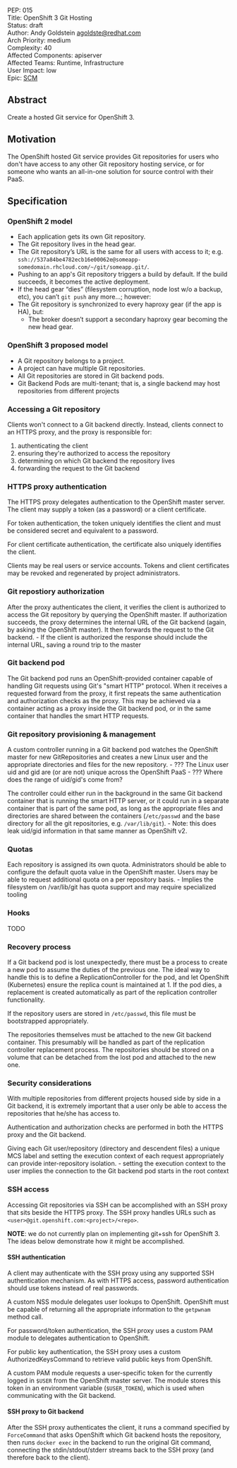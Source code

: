 PEP: 015  
Title: OpenShift 3 Git Hosting  
Status: draft  
Author: Andy Goldstein <agoldste@redhat.com>  
Arch Priority: medium  
Complexity: 40  
Affected Components: apiserver  
Affected Teams: Runtime, Infrastructure  
User Impact: low  
Epic: [SCM](https://trello.com/c/L1Df40pk/68-source-control-management-scm)

Abstract
--------
Create a hosted Git service for OpenShift 3.

Motivation
----------
The OpenShift hosted Git service provides Git repositories for users who don't have access to any other Git repository hosting service, or for someone who wants an all-in-one solution for source control with their PaaS. 

Specification
-------------
### OpenShift 2 model
- Each application gets its own Git repository.
- The Git repository lives in the head gear.
- The Git repository’s URL is the same for all users with access to it; e.g. `ssh://537a84be4782ecb16e00062e@someapp-somedomain.rhcloud.com/~/git/someapp.git/`.
- Pushing to an app's Git repository triggers a build by default. If the build succeeds, it becomes the active deployment.
- If the head gear “dies” (filesystem corruption, node lost w/o a backup, etc), you can’t `git push` any more…; however:
- The Git repository is synchronized to every haproxy gear (if the app is HA), but:
	- The broker doesn’t support a secondary haproxy gear becoming the new head gear.

### OpenShift 3 proposed model
- A Git repository belongs to a project.
- A project can have multiple Git repositories.
- All Git repositories are stored in Git backend pods.
- Git Backend Pods are multi-tenant; that is, a single backend may host repositories from different projects

### Accessing a Git repository
Clients won't connect to a Git backend directly. Instead, clients connect to an HTTPS proxy, and the proxy is responsible for:

1. authenticating the client
2. ensuring they're authorized to access the repository
3. determining on which Git backend the repository lives
4. forwarding the request to the Git backend

### HTTPS proxy authentication
The HTTPS proxy delegates authentication to the OpenShift master server. The client may supply a token (as a password) or a client certificate.

For token authentication, the token uniquely identifies the client and must be considered secret and equivalent to a password. 

For client certificate authentication, the certificate also uniquely identifies the client. 

Clients may be real users or service accounts. Tokens and client certificates may be revoked and regenerated by project administrators.

### Git repostiory authorization
After the proxy authenticates the client, it verifies the client is authorized to access the Git repository by querying the OpenShift master. If authorization succeeds, the proxy determines the internal URL of the Git backend (again, by asking the OpenShift master). It then forwards the request to the Git backend.
	- If the client is authorized the response should include the internal URL, saving a round trip to the master

### Git backend pod
The Git backend pod runs an OpenShift-provided container capable of handling Git requests using Git's "smart HTTP" protocol. When it receives a requested forward from the proxy, it first repeats the same authentication and authorization checks as the proxy. This may be achieved via a container acting as a proxy inside the Git backend pod, or in the same container that handles the smart HTTP requests.

### Git repository provisioning & management
A custom controller running in a Git backend pod watches the OpenShift master for new GitRepositories and creates a new Linux user and the appropriate directories and files for the new repository.
	- ??? The Linux user uid and gid are (or are not) unique across the OpenShift PaaS
	- ??? Where does the range of uid/gid's come from?

The controller could either run in the background in the same Git backend container that is running the smart HTTP server, or it could run in a separate container that is part of the same pod, as long as the appropriate files and directories are shared between the containers (`/etc/passwd` and the base directory for all the git repositories, e.g. `/var/lib/git`).
	- Note: this does leak uid/gid information in that same manner as OpenShift v2.

### Quotas
Each repository is assigned its own quota. Administrators should be able to configure the default quota value in the OpenShift master. Users may be able to request additional quota on a per repository basis.
	- Implies the filesystem on /var/lib/git has quota support and may require specialized tooling

### Hooks
TODO

### Recovery process
If a Git backend pod is lost unexpectedly, there must be a process to create a new pod to assume the duties of the previous one. The ideal way to handle this is to define a ReplicationController for the pod, and let OpenShift (Kubernetes) ensure the replica count is maintained at 1. If the pod dies, a replacement is created automatically as part of the replication controller functionality.

If the repository users are stored in `/etc/passwd`, this file must be bootstrapped appropriately.

The repositories themselves must be attached to the new Git backend container. This presumably will be handled as part of the replication controller replacement process. The repositories should be stored on a volume that can be detached from the lost pod and attached to the new one.

### Security considerations
With multiple repositories from different projects housed side by side in a Git backend, it is extremely important that a user only be able to access the repositories that he/she has access to.

Authentication and authorization checks are performed in both the HTTPS proxy and the Git backend.

Giving each Git user/repository (directory and descendent files) a unique MCS label and setting the execution context of each request appropriately can provide inter-repository isolation.
	- setting the execution context to the user implies the connection to the Git backend pod starts in the root context

### SSH access
Accessing Git repositories via SSH can be accomplished with an SSH proxy that sits beside the HTTPS proxy. The SSH proxy handles URLs such as `<user>@git.openshift.com:<project>/<repo>`.

**NOTE**: we do not currently plan on implementing git+ssh for OpenShift 3. The ideas below demonstrate how it might be accomplished.

#### SSH authentication
A client may authenticate with the SSH proxy using any supported SSH authentication mechanism. As with HTTPS access, password authentication should use tokens instead of real passwords.

A custom NSS module delegates user lookups to OpenShift. OpenShift must be capable of returning all the appropriate information to the `getpwnam` method call.

For password/token authentication, the SSH proxy uses a custom PAM module to delegates authentication to OpenShift.

For public key authentication, the SSH proxy uses a custom AuthorizedKeysCommand to retrieve valid public keys from OpenShift.

A custom PAM module requests a user-specific token for the currently logged in `$USER` from the OpenShift master server. The module stores this token in an environment variable (`$USER_TOKEN`), which is used when communicating with the Git backend.

#### SSH proxy to Git backend
After the SSH proxy authenticates the client, it runs a command specified by `ForceCommand` that asks OpenShift which Git backend hosts the repository, then runs `docker exec` in the backend to run the original Git command, connecting the stdin/stdout/stderr streams back to the SSH proxy (and therefore back to the client).
